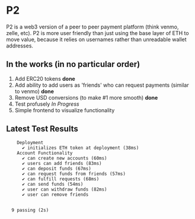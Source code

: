 # P2

P2 is a web3 version of a peer to peer payment platform (think venmo, zelle, etc).
P2 is more user friendly than just using the base layer of ETH to move value, because it relies on usernames rather than unreadable wallet addresses. 

## In the works (in no particular order)
1. Add ERC20 tokens **done**
2. Add ability to add users as 'friends' who can request payments (similar to venmo) **done**
3. Remove USD conversions (to make #1 more smooth) **done**
4. Test profusely *In Progress*
5. Simple frontend to visualize functionality

## Latest Test Results
```
    Deployment
      ✔ initializes ETH token at deployment (38ms)
    Account Functionality
      ✔ can create new accounts (60ms)
      ✔ users can add friends (83ms)
      ✔ can deposit funds (67ms)
      ✔ can request funds from friends (57ms)
      ✔ can fulfill requests (68ms)
      ✔ can send funds (54ms)
      ✔ user can withdraw funds (82ms)
      ✔ user can remove friends


  9 passing (2s)

```